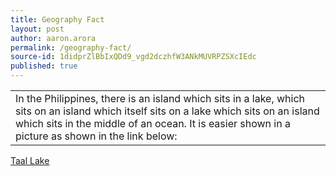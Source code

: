 ```yaml
---
title: Geography Fact
layout: post
author: aaron.arora
permalink: /geography-fact/
source-id: 1didprZlBbIxQDd9_vgd2dczhfW3ANkMUVRPZSXcIEdc
published: true
---
```

<table>
  <tr>
    <td>In the Philippines, there is an island which sits in a lake, which sits on an island which itself sits on a lake which sits on an island which sits in the middle of an ocean. It is easier shown in a picture as shown in the link below:</td>
  </tr>
</table>


<a href="http://1.bp.blogspot.com/_1yyC98bazlc/Sd1WSYXMZHI/AAAAAAAAAi4/LymnP6uG6-4/s400/Map,+satellite.jpg">Taal Lake

